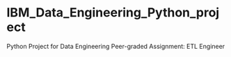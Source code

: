# IBM_Data_Engineering_Python_project
Python Project for Data Engineering
Peer-graded Assignment: ETL Engineer
